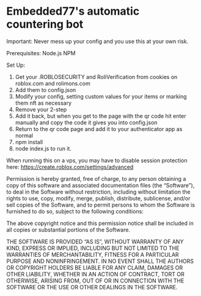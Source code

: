 # Embedded77's automatic countering bot

Important: Never mess up your config and you use this at your own risk.

Prerequisites:
Node.js
NPM

Set Up:
1. Get your .ROBLOSECURITY and RoliVerification from cookies on roblox.com and rolimons.com
2. Add them to config.json
3. Modify your config, setting custom values for your items or marking them nft as necessary
4. Remove your 2-step
5. Add it back, but when you get to the page with the qr code hit enter manually and copy the code it gives you into config.json
6. Return to the qr code page and add it to your authenticator app as normal
7. npm install
8. node index.js to run it.

When running this on a vps, you may have to disable session protection here: https://create.roblox.com/settings/advanced


Permission is hereby granted, free of charge, to any person obtaining a copy of this software and associated documentation files (the “Software”), to deal in the Software without restriction, including without limitation the rights to use, copy, modify, merge, publish, distribute, sublicense, and/or sell copies of the Software, and to permit persons to whom the Software is furnished to do so, subject to the following conditions:

The above copyright notice and this permission notice shall be included in all copies or substantial portions of the Software.

THE SOFTWARE IS PROVIDED “AS IS”, WITHOUT WARRANTY OF ANY KIND, EXPRESS OR IMPLIED, INCLUDING BUT NOT LIMITED TO THE WARRANTIES OF MERCHANTABILITY, FITNESS FOR A PARTICULAR PURPOSE AND NONINFRINGEMENT. IN NO EVENT SHALL THE AUTHORS OR COPYRIGHT HOLDERS BE LIABLE FOR ANY CLAIM, DAMAGES OR OTHER LIABILITY, WHETHER IN AN ACTION OF CONTRACT, TORT OR OTHERWISE, ARISING FROM, OUT OF OR IN CONNECTION WITH THE SOFTWARE OR THE USE OR OTHER DEALINGS IN THE SOFTWARE.
